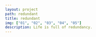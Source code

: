 ```yaml
---
layout: project
path: redundant
title: redundant
img: ["01", "02", "03", "04", "05"]
description: Life is full of redundancy.
---
```

